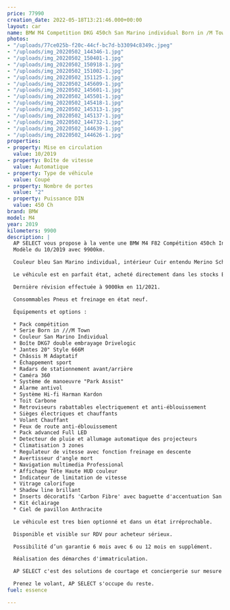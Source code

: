 ```yaml
---
price: 77990
creation_date: 2022-05-18T13:21:46.000+00:00
layout: car
name: BMW M4 Competition DKG 450ch San Marino individual Born in /M Town
photos:
- "/uploads/77ce025b-f20c-44cf-bc7d-b33094c8349c.jpeg"
- "/uploads/img_20220502_144346-1.jpg"
- "/uploads/img_20220502_150401-1.jpg"
- "/uploads/img_20220502_150918-1.jpg"
- "/uploads/img_20220502_151002-1.jpg"
- "/uploads/img_20220502_151125-1.jpg"
- "/uploads/img_20220502_145609-1.jpg"
- "/uploads/img_20220502_145601-1.jpg"
- "/uploads/img_20220502_145501-1.jpg"
- "/uploads/img_20220502_145418-1.jpg"
- "/uploads/img_20220502_145313-1.jpg"
- "/uploads/img_20220502_145137-1.jpg"
- "/uploads/img_20220502_144732-1.jpg"
- "/uploads/img_20220502_144639-1.jpg"
- "/uploads/img_20220502_144626-1.jpg"
properties:
- property: Mise en circulation
  value: 10/2019
- property: Boîte de vitesse
  value: Automatique
- property: Type de véhicule
  value: Coupé
- property: Nombre de portes
  value: "2"
- property: Puissance DIN
  value: 450 Ch
brand: BMW
model: M4
year: 2019
kilometers: 9900
description: |
  AP SELECT vous propose à la vente une BMW M4 F82 Compétition 450ch Individual Serie Born in ///M Town.
  Modèle du 10/2019 avec 9900km.

  Couleur bleu San Marino individual, intérieur Cuir entendu Merino Schwarz / Surpiqûres Bleu

  Le véhicule est en parfait état, acheté directement dans les stocks BMW AG.

  Dernière révision effectuée à 9000km en 11/2021.

  Consommables Pneus et freinage en état neuf.

  Équipements et options :

  * Pack compétition
  * Serie Born in ///M Town
  * Couleur San Marino Individual
  * Boîte DKG7 double embrayage Drivelogic
  * Jantes 20" Style 666M
  * Châssis M Adaptatif
  * Échappement sport
  * Radars de stationnement avant/arrière
  * Caméra 360
  * Système de manoeuvre "Park Assist"
  * Alarme antivol
  * Système Hi-fi Harman Kardon
  * Toit Carbone
  * Retroviseurs rabattables electriquement et anti-éblouissement
  * Sièges électriques et chauffants
  * Volant Chauffant
  * Feux de route anti-éblouissement
  * Pack advanced Full LED
  * Detecteur de pluie et allumage automatique des projecteurs
  * Climatisation 3 zones
  * Regulateur de vitesse avec fonction freinage en descente
  * Avertisseur d'angle mort
  * Navigation multimedia Professional
  * Affichage Tête Haute HUD couleur
  * Indicateur de limitation de vitesse
  * Vitrage calorifuge
  * Shadow line brillant
  * Inserts décoratifs 'Carbon Fibre' avec baguette d'accentuation San Marino bleu
  * Kit éclairage
  * Ciel de pavillon Anthracite

  Le véhicule est tres bien optionné et dans un état irréprochable.

  Disponible et visible sur RDV pour acheteur sérieux.

  Possibilité d’un garantie 6 mois avec 6 ou 12 mois en supplément.

  Réalisation des démarches d'immatriculation.

  AP SELECT c'est des solutions de courtage et conciergerie sur mesure pour profiter librement de sa passion et de son patrimoine.

  Prenez le volant, AP SELECT s'occupe du reste.
fuel: essence

---
```

